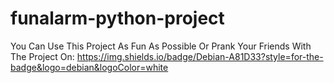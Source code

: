 # funalarm-python-project
You Can Use This Project As Fun As Possible Or Prank Your Friends With The Project On:
https://img.shields.io/badge/Debian-A81D33?style=for-the-badge&logo=debian&logoColor=white


